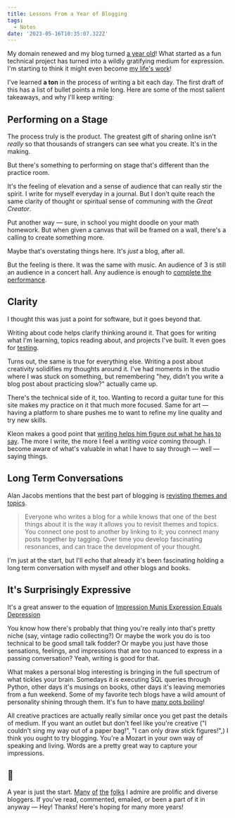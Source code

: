 ```yaml
---
title: Lessons From a Year of Blogging
tags:
  - Notes
date: '2023-05-16T10:35:07.322Z'
---
```


My domain renewed and my blog turned [a year old](/compg)! What started as a fun technical project has turned into a wildly gratifying medium for expression. I'm starting to think it might even become [my life's work](https://austinkleon.com/2020/09/09/15-years-of-blogging-and-3-reasons-to-keep-going/)!

I've learned **a ton** in the process of writing a bit each day. The first draft of this has a list of bullet points a mile long. Here are some of the most salient takeaways, and why I'll keep writing:

## Performing on a Stage

The process truly is the product. The greatest gift of sharing online isn't _really_ so that thousands of strangers can see what you create. It's in the making.

But there's something to performing on stage that's different than the practice room.

It's the feeling of elevation and a sense of audience that can really stir the spirit. I write for myself everyday in a journal. But I don't quite reach the same clarity of thought or spiritual sense of communing with the _Great Creator_.

Put another way — sure, in school you might doodle on your math homework. But when given a canvas that will be framed on a wall, there's a calling to create something more.

Maybe that's overstating things here. It's _just_ a blog, after all.

But the feeling is there. It was the same with music. An audience of 3 is still an audience in a concert hall. Any audience is enough to [complete the performance](/stanchfield).

## Clarity

I thought this was just a point for software, but it goes beyond that.

Writing about code helps clarify thinking around it. That goes for writing what I'm learning, topics reading about, and projects I've built. It even goes for [testing](https://www.chrisdpadilla.com/testingandwriting).

Turns out, the same is true for everything else. Writing a post about creativity solidifies my thoughts around it. I've had moments in the studio where I was stuck on something, but remembering "hey, didn't you write a blog post about practicing slow?" actually came up.

There's the technical side of it, too. Wanting to record a guitar tune for this site makes my practice on it that much more focused. Same for art — having a platform to share pushes me to want to refine my line quality and try new skills.

Kleon makes a good point that [writing helps him figure out what he has to say](https://austinkleon.com/2020/09/09/15-years-of-blogging-and-3-reasons-to-keep-going/). The more I write, the more I feel a _writing voice_ coming through. I become aware of what's valuable in what I have to say through — well — saying things.

## Long Term Conversations

Alan Jacobs mentions that the best part of blogging is [revisting themes and topics](https://blog.ayjay.org/on-blogging/).

> Everyone who writes a blog for a while knows that one of the best things about it is the way it allows you to revisit themes and topics. You connect one post to another by linking to it; you connect many posts together by tagging. Over time you develop fascinating resonances, and can trace the development of your thought.

I'm just at the start, but I'll echo that already it's been fascinating holding a long term conversation with myself and other blogs and books.

## It's Surprisingly Expressive

It's a great answer to the equation of [Impression Munis Expression Equals Depression](/impressionminusexpression)

You know how there's probably that thing you're really into that's pretty niche (say, vintage radio collecting?) Or maybe the work you do is too technical to be good small talk fodder? Or maybe you just have those sensations, feelings, and impressions that are too nuanced to express in a passing conversation? Yeah, writing is good for that.

What makes a personal blog interesting is bringing in the full spectrum of what tickles your brain. Somedays it _is_ executing SQL queries through Python, other days it's musings on books, other days it's leaving memories from a fun weekend. Some of my favorite tech blogs have a wild amount of personality shining through them. It's fun to have [many pots boiling](/manypotsboiling)!

All creative practices are actually really similar once you get past the details of medium. If you want an outlet but don't feel like you're creative ("I couldn't sing my way out of a paper bag!", "I can only draw stick figures!",) I think you ought to try blogging. You're a Mozart in your own way of speaking and living. Words are a pretty great way to capture your impressions.

## 👋

A year is just the start. [Many](https://chriscoyier.net/) [of](https://austinkleon.com/) [the](https://twitter.com/everydaylouie?ref_src=twsrc%5Egoogle%7Ctwcamp%5Eserp%7Ctwgr%5Eauthor) [folks](https://sive.rs/) I admire are prolific and diverse bloggers. If you've read, commented, emailed, or been a part of it in anyway — Hey! Thanks! Here's hoping for many more years!

